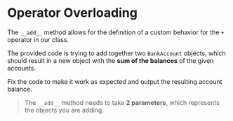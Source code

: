 # Operator Overloading

The `__add__` method allows for the definition of a custom behavior for the `+` operator in our class.

The provided code is trying to add together two `BankAccount` objects, which should result in a new object with the **sum of the balances** of the given accounts.

Fix the code to make it work as expected and output the resulting account balance.

>The `__add__` method needs to take **2 parameters**, which represents the objects you are adding.